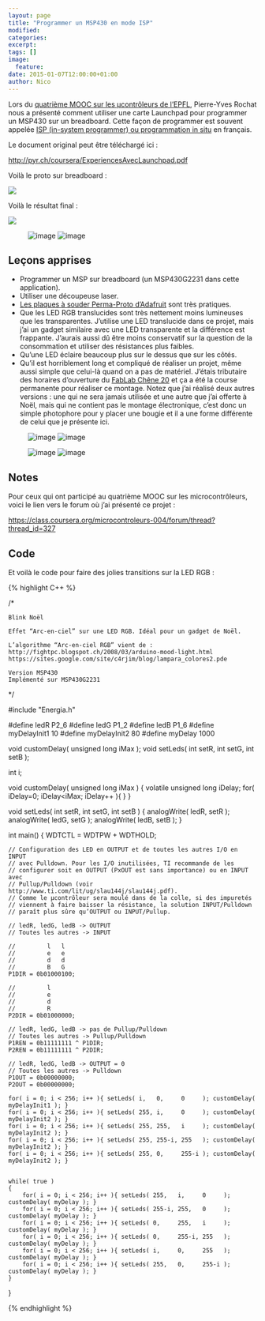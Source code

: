 ```yaml
---
layout: page
title: "Programmer un MSP430 en mode ISP"
modified:
categories:
excerpt:
tags: []
image:
  feature:
date: 2015-01-07T12:00:00+01:00
author: Nico
---
```



Lors du [quatrième MOOC sur les µcontrôleurs de l’EPFL](https://www.coursera.org/course/microcontroleurs), Pierre-Yves Rochat nous a présenté comment utiliser une carte Launchpad pour programmer un MSP430 sur un breadboard. Cette façon de programmer est souvent appelée [ISP (in-system programmer) ou programmation in situ](http://fr.wikipedia.org/wiki/Programmation_in-situ) en français.

Le document original peut être téléchargé ici :

<http://pyr.ch/coursera/ExperiencesAvecLaunchpad.pdf>


Voilà le proto sur breadboard :

![](/files/2015-01-07-programmer_un_msp430_en_mode_ISP/images/P1030387.JPG)


Voilà le résultat final :

![](/files/2015-01-07-programmer_un_msp430_en_mode_ISP/images/blink_noel_v2_021.jpg)


<figure class="half">
    <img src="/files/2015-01-07-programmer_un_msp430_en_mode_ISP/images/adafruit_perma-proto_pt_129.jpg" alt="image">
    <img src="/files/2015-01-07-programmer_un_msp430_en_mode_ISP/images/adafruit_perma-proto_pt_131-1.jpg" alt="image">
<!--    <figcaption>Caption describing these two images.</figcaption>
 --></figure>




## Leçons apprises

- Programmer un MSP sur breadboard (un MSP430G2231 dans cette application).
- Utiliser une découpeuse laser.
- [Les plaques à souder Perma-Proto d’Adafruit](http://www.adafruit.com/blog/2011/11/18/adafruit-perma-proto-half-sized-breadboard-pcb-3-pack/) sont très pratiques.
- Que les LED RGB translucides sont très nettement moins lumineuses que les transparentes. J’utilise une LED translucide dans ce projet, mais j’ai un gadget similaire avec une LED transparente et la différence est frappante. J’aurais aussi dû être moins conservatif sur la question de la consommation et utiliser des résistances plus faibles.
- Qu’une LED éclaire beaucoup plus sur le dessus que sur les côtés.
- Qu’il est horriblement long et compliqué de réaliser un projet, même aussi simple que celui-là quand on a pas de matériel. J’étais tributaire des horaires d’ouverture du [FabLab Chêne 20](http://www.fablab-chene20.ch) et ça a été la course permanente pour réaliser ce montage. Notez que j’ai réalisé deux autres versions : une qui ne sera jamais utilisée et une autre que j’ai offerte à Noël, mais qui ne contient pas le montage électronique, c’est donc un simple photophore pour y placer une bougie et il a une forme différente de celui que je présente ici.


<figure class="half">
	<img src="/files/2015-01-07-programmer_un_msp430_en_mode_ISP/images/blink_noel_v2_018.jpg" alt="image">
	<img src="/files/2015-01-07-programmer_un_msp430_en_mode_ISP/images/blink_noel_v2_001.jpg" alt="image">
<!-- 	<figcaption>Caption describing these two images.</figcaption>
 --></figure>

<figure class="half">
	<img src="/files/2015-01-07-programmer_un_msp430_en_mode_ISP/images/blink_noel_v2_006.jpg" alt="image">
	<img src="/files/2015-01-07-programmer_un_msp430_en_mode_ISP/images/blink_noel_v2_008.jpg" alt="image">
<!-- 	<figcaption>Caption describing these two images.</figcaption>
 --></figure>


## Notes

Pour ceux qui ont participé au quatrième MOOC sur les microcontrôleurs, voici le lien vers le forum où j’ai présenté ce projet :

<https://class.coursera.org/microcontroleurs-004/forum/thread?thread_id=327>


## Code

Et voilà le code pour faire des jolies transitions sur la LED RGB :


{% highlight C++ %}

/*

    Blink Noël

    Effet “Arc-en-ciel” sur une LED RGB. Idéal pour un gadget de Noël.

    L’algorithme “Arc-en-ciel RGB” vient de :
    http://fightpc.blogspot.ch/2008/03/arduino-mood-light.html
    https://sites.google.com/site/c4rjim/blog/lampara_colores2.pde

    Version MSP430
    Implémenté sur MSP430G2231

*/


#include "Energia.h"

#define ledR P2_6
#define ledG P1_2
#define ledB P1_6
#define myDelayInit1 10
#define myDelayInit2 80
#define myDelay 1000

void customDelay( unsigned long iMax );
void setLeds( int setR, int setG, int setB );

int i;

void customDelay( unsigned long iMax )
{
    volatile unsigned long iDelay;
    for( iDelay=0; iDelay<iMax; iDelay++ ){ }
}

void setLeds( int setR, int setG, int setB )
{
    analogWrite( ledR, setR );
    analogWrite( ledG, setG );
    analogWrite( ledB, setB );
}

int main()
{
    WDTCTL = WDTPW + WDTHOLD;

    // Configuration des LED en OUTPUT et de toutes les autres I/O en INPUT
    // avec Pulldown. Pour les I/O inutilisées, TI recommande de les
    // configurer soit en OUTPUT (PxOUT est sans importance) ou en INPUT avec
    // Pullup/Pulldown (voir http://www.ti.com/lit/ug/slau144j/slau144j.pdf).
    // Comme le µcontrôleur sera moulé dans de la colle, si des impuretés
    // viennent à faire baisser la résistance, la solution INPUT/Pulldown
    // paraît plus sûre qu’OUTPUT ou INPUT/Pullup.

    // ledR, ledG, ledB -> OUTPUT
    // Toutes les autres -> INPUT

    //         l   l
    //         e   e
    //         d   d
    //         B   G
    P1DIR = 0b01000100;

    //         l
    //         e
    //         d
    //         R
    P2DIR = 0b01000000;

    // ledR, ledG, ledB -> pas de Pullup/Pulldown
    // Toutes les autres -> Pullup/Pulldown
    P1REN = 0b11111111 ^ P1DIR;
    P2REN = 0b11111111 ^ P2DIR;

    // ledR, ledG, ledB -> OUTPUT = 0
    // Toutes les autres -> Pulldown
    P1OUT = 0b00000000;
    P2OUT = 0b00000000;

    for( i = 0; i < 256; i++ ){ setLeds( i,   0,     0     ); customDelay( myDelayInit1 ); }
    for( i = 0; i < 256; i++ ){ setLeds( 255, i,     0     ); customDelay( myDelayInit2 ); }
    for( i = 0; i < 256; i++ ){ setLeds( 255, 255,   i     ); customDelay( myDelayInit2 ); }
    for( i = 0; i < 256; i++ ){ setLeds( 255, 255-i, 255   ); customDelay( myDelayInit2 ); }
    for( i = 0; i < 256; i++ ){ setLeds( 255, 0,     255-i ); customDelay( myDelayInit2 ); }


    while( true )
    {
        for( i = 0; i < 256; i++ ){ setLeds( 255,   i,     0     ); customDelay( myDelay ); }
        for( i = 0; i < 256; i++ ){ setLeds( 255-i, 255,   0     ); customDelay( myDelay ); }
        for( i = 0; i < 256; i++ ){ setLeds( 0,     255,   i     ); customDelay( myDelay ); }
        for( i = 0; i < 256; i++ ){ setLeds( 0,     255-i, 255   ); customDelay( myDelay ); }
        for( i = 0; i < 256; i++ ){ setLeds( i,     0,     255   ); customDelay( myDelay ); }
        for( i = 0; i < 256; i++ ){ setLeds( 255,   0,     255-i ); customDelay( myDelay ); }
    }
}




{% endhighlight %}


